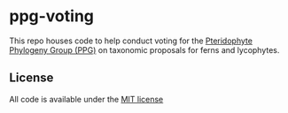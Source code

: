 # ppg-voting

This repo houses code to help conduct voting for the [Pteridophyte Phylogeny Group (PPG)](https://pteridogroup.github.io) on taxonomic proposals for ferns and lycophytes.

## License

All code is available under the [MIT license](LICENSE)